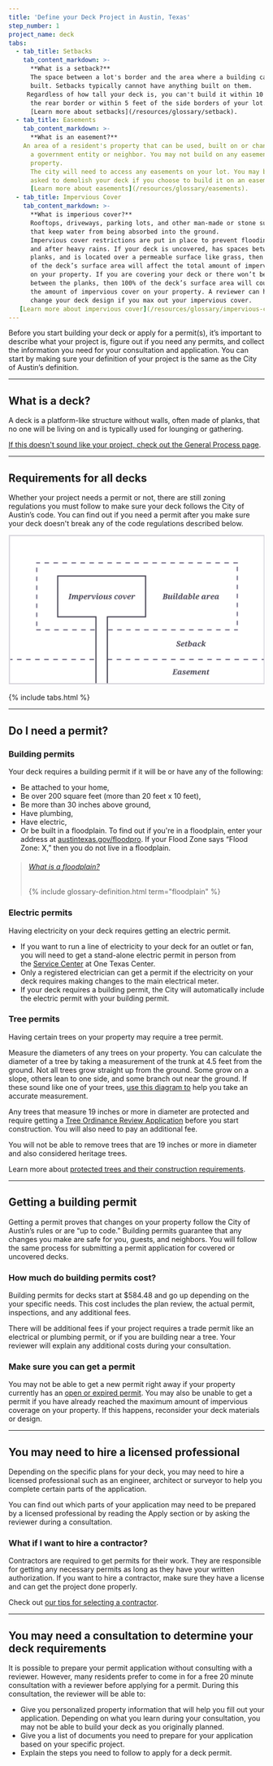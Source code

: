 ```yaml
---
title: 'Define your Deck Project in Austin, Texas'
step_number: 1
project_name: deck
tabs:
  - tab_title: Setbacks
    tab_content_markdown: >-
      **What is a setback?**
      The space between a lot's border and the area where a building can be
      built. Setbacks typically cannot have anything built on them.
     Regardless of how tall your deck is, you can't build it within 10 feet of
      the rear border or within 5 feet of the side borders of your lot.
      [Learn more about setbacks](/resources/glossary/setback).
  - tab_title: Easements
    tab_content_markdown: >-
      **What is an easement?**
    An area of a resident's property that can be used, built on or changed by
      a government entity or neighbor. You may not build on any easements on your
      property.
      The city will need to access any easements on your lot. You may be fined or
      asked to demolish your deck if you choose to build it on an easement.
      [Learn more about easements](/resources/glossary/easements).
  - tab_title: Impervious Cover
    tab_content_markdown: >-
      **What is imperious cover?**
      Rooftops, driveways, parking lots, and other man-made or stone surfaces
      that keep water from being absorbed into the ground.
      Impervious cover restrictions are put in place to prevent flooding during
      and after heavy rains. If your deck is uncovered, has spaces between the
      planks, and is located over a permeable surface like grass, then only half
      of the deck’s surface area will affect the total amount of impervious cover
      on your property. If you are covering your deck or there won’t be spaces
      between the planks, then 100% of the deck’s surface area will count towards
      the amount of impervious cover on your property. A reviewer can help you
      change your deck design if you max out your impervious cover.
   [Learn more about impervious cover](/resources/glossary/impervious-cover).
---
```



Before you start building your deck or apply for a permit(s), it’s important to describe what your project is, figure out if you need any permits, and collect the information you need for your consultation and application. You can start by making sure your definition of your project is the same as the City of Austin’s definition.

---

## What is a deck?

A deck is a platform-like structure without walls, often made of planks, that no one will be living on and is typically used for lounging or gathering.

[If this doesn't sound like your project, check out the General Process page](/projects/general-process).

---

## Requirements for all decks

Whether your project needs a permit or not, there are still zoning regulations you must follow to make sure your deck follows the City of Austin’s code. You can find out if you need a permit after you make sure your deck doesn't break any of the code regulations described below.

![](/assets/img/diagrams/easement-setback-impervious-cover.svg)

{% include tabs.html %}

---

## Do I need a permit?

### Building permits

Your deck requires a building permit if it will be or have any of the following:

* Be attached to your home,
* Be over 200 square feet (more than 20 feet x 10 feet),
* Be more than 30 inches above ground,
* Have plumbing,
* Have electric,
* Or be built in a floodplain. To find out if you're in a floodplain, enter your address at [austintexas.gov/floodpro](http://austintexas.gov/floodpro/). If your Flood Zone says “Flood Zone: X,” then you do not live in a floodplain.

> ###### [What is a floodplain?](/residential-toolkit/glossary/floodplain)
>
> {% include glossary-definition.html term="floodplain" %}

### Electric permits

Having electricity on your deck requires getting an electric permit.

* If you want to run a line of electricity to your deck for an outlet or fan, you will need to get a stand-alone electric permit in person from the&nbsp;[Service Center](/contact/#service-contact) at One Texas Center.
* Only a registered electrician can get a permit if the electricity on your deck requires making changes to the main electrical meter.
* If your deck requires a building permit, the City will automatically include the electric permit with your building permit.

### Tree permits

Having certain trees on your property may require a tree permit.

Measure the diameters of any trees on your property. You can calculate the diameter of a tree by taking a measurement of the trunk at 4.5 feet from the ground. Not all trees grow straight up from the ground. Some grow on a slope, others lean to one side, and some branch out near the ground. If these sound like one of your trees, [use this diagram to](https://www.austintexas.gov/sites/default/files/files/Planning/City_Arborist/Tree_Measurement_Diagram.pdf) help you take an accurate measurement.

Any trees that measure 19 inches or more in diameter are protected and require getting a [Tree Ordinance Review Application](/assets/applications-and-forms/tree_permit.pdf) before you start construction. You will also need to pay an additional fee.

You will not be able to remove trees that are 19 inches or more in diameter and also considered heritage trees.

Learn more about [protected trees and their construction requirements](/residential-toolkit/building-near-a-tree/).

---

## Getting a building permit

Getting a permit proves that changes on your property follow the City of Austin’s rules or are “up to code.” Building permits guarantee that any changes you make are safe for you, guests, and neighbors. You will follow the same process for submitting a permit application for covered or uncovered decks.

### How much do building permits cost?

Building permits for decks start at $584.48 and go up depending on the your specific needs. This cost includes the plan review, the actual permit, inspections, and any additional fees.

There will be additional fees if your project requires a trade permit like an electrical or plumbing permit, or if you are building near a tree. Your reviewer will explain any additional costs during your consultation.

### Make sure you can get a permit

You may not be able to get a new permit right away if your property currently has an [open or expired permit](/residential-toolkit/can-i-get-a-permit/). You may also be unable to get a permit if you have already reached the maximum amount of impervious coverage on your property. If this happens, reconsider your deck materials or design.

---

## You may need to hire a licensed professional

Depending on the specific plans for your deck, you may need to hire a licensed professional such as an engineer, architect or surveyor to help you complete certain parts of the application.

You can find out which parts of your application may need to be prepared by a licensed professional by reading the Apply section or by asking the reviewer during a consultation.

### What if I want to hire a contractor?

Contractors are required to get permits for their work. They are responsible for getting any necessary permits as long as they have your written authorization. If you want to hire a contractor, make sure they have a license and can get the project done properly.

Check out [our tips for selecting a contractor](http://www.austintexas.gov/page/how-select-contractor).

---

## You may need a consultation to determine your deck requirements

It is possible to prepare your permit application without consulting with a reviewer. However, many residents prefer to come in for a free 20 minute consultation with a reviewer before applying for a permit. During this consultation, the reviewer will be able to:

* Give you personalized property information that will help you fill out your application. Depending on what you learn during your consultation, you may not be able to build your deck as you originally planned.
* Give you a list of documents you need to prepare for your application based on your specific project.
* Explain the steps you need to follow to apply for a deck permit.
